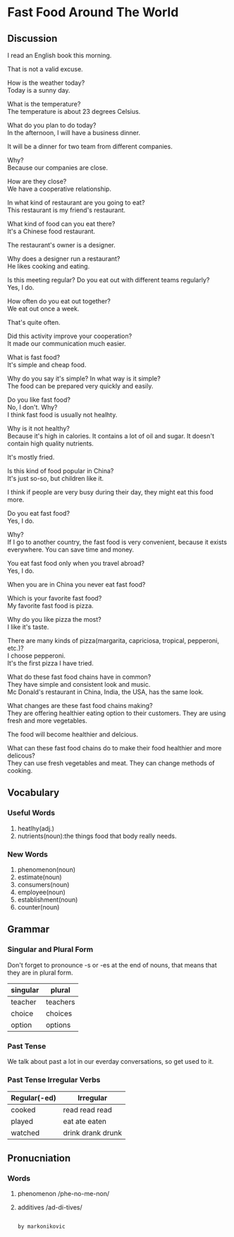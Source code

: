# Fast Food Around The World
## Discussion
I read an English book this morning.  

That is not a valid excuse.  

How is the weather today?  
Today is a sunny day.  

What is the temperature?  
The temperature is about 23 degrees Celsius.  

What do you plan to do today?  
In the afternoon, I will have a business dinner.    

It will be a dinner for two team from different companies.  

Why?  
Because our companies are close.  

How are they close?  
We have a cooperative relationship.  

In what kind of restaurant are you going to eat?  
This restaurant is my friend's restaurant.  

What kind of food can you eat there?  
It's a Chinese food restaurant.  

The restaurant's owner is a designer.  

Why does a designer run a restaurant?  
He likes cooking and eating.  

Is this meeting regular? Do you eat out with different teams regularly?  
Yes, I do.  

How often do you eat out together?  
We eat out once a week.  

That's quite often.  

Did this activity improve your cooperation?  
It made our communication much easier.  

What is fast food?  
It's simple and cheap food.  

Why do you say it's simple? In what way is it simple?  
The food can be prepared very quickly and easily.  

Do you like fast food?  
No, I don't. Why?   
I think fast food is usually not healhty.  

Why is it not healthy?  
Because it's high in calories. It contains a lot of oil and sugar. It doesn't contain high quality nutrients.   

It's mostly fried.  

Is this kind of food popular in China?  
It's just so-so, but children like it.   

I think if people are very busy during their day, they might eat this food more.  

Do you eat fast food?  
Yes, I do.  

Why?  
If I go to another country, the fast food is very convenient, because it exists everywhere. You can save time and money.   

You eat fast food only when you travel abroad?  
Yes, I do.  

When you are in China you never eat fast food?  

Which is your favorite fast food?  
My favorite fast food is pizza.  

Why do you like pizza the most?  
I like it's taste.  

There are many kinds of pizza(margarita, capriciosa, tropical, pepperoni, etc.)?  
I choose pepperoni.  
It's the first pizza I have tried.  

What do these fast food chains have in common?  
They have simple and consistent look and music.  
Mc Donald's restaurant in China, India, the USA, has the same look.  

What changes are these fast food chains making?  
They are offering healthier eating option to their customers. They are using fresh and more vegetables. 

The food will become healthier and delcious.  

What can these fast food chains do to make their food healthier and more delicous?  
They can use fresh vegetables and meat. They can change methods of cooking.  

## Vocabulary
### Useful Words
1. heatlhy(adj.)
1. nutrients(noun):the things food that body really needs.

### New Words
1. phenomenon(noun)
1. estimate(noun)
1. consumers(noun)
1. employee(noun)
1. establishment(noun)
1. counter(noun)

## Grammar
### Singular and Plural Form
Don't forget to pronounce -s or -es at the end of nouns, that means that they are in plural form. 

| singular | plural
| --- | ---
| teacher | teachers
| choice | choices
| option | options

### Past Tense
We talk about past a lot in our everday conversations, so get used to it.  

### Past Tense Irregular Verbs  
| Regular(-ed) | Irregular
| --- | ---
| cooked | read read read
| played | eat ate eaten
| watched | drink drank drunk

## Pronucniation
### Words
1. phenomenon /phe-no-me-non/
1. additives /ad-di-tives/

																													by markonikovic
